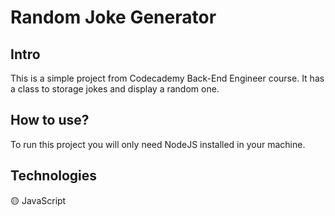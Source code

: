 # Random Joke Generator
## Intro
This is a simple project from Codecademy Back-End Engineer course. It has a class to storage jokes and display a random one.

## How to use?
To run this project you will only need NodeJS installed in your machine.

## Technologies
🟡 JavaScript


